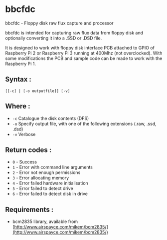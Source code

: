 # bbcfdc
bbcfdc - Floppy disk raw flux capture and processor

bbcfdc is intended for capturing raw flux data from floppy disk and optionally converting it into a .SSD or .DSD file.

It is designed to work with floppy disk interface PCB attached to GPIO of Raspberry Pi 2 or Raspberry Pi 3 running at 400Mhz (not overclocked). With some modifications the PCB and sample code can be made to work with the Raspberry Pi 1.

## Syntax :

`[[-c] | [-o outputfile]] [-v]`

## Where :

 * `-c` Catalogue the disk contents (DFS)
 * `-o` Specify output file, with one of the following extensions (.raw, .ssd, .dsd)
 * `-v` Verbose

## Return codes :

 * `0` - Success
 * `1` - Error with command line arguments
 * `2` - Error not enough permissions
 * `3` - Error allocating memory
 * `4` - Error failed hardware initialisation
 * `5` - Error failed to detect drive
 * `6` - Error failed to detect disk in drive
 
## Requirements :
 
 * bcm2835 library, available from [http://www.airspayce.com/mikem/bcm2835/](http://www.airspayce.com/mikem/bcm2835/)
